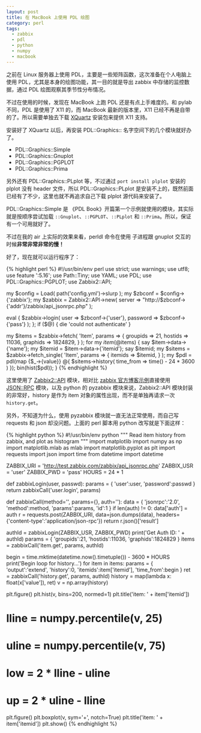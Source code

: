 ```yaml
---
layout: post
title: 在 MacBook 上使用 PDL 绘图
category: perl
tags:
  - zabbix
  - pdl
  - python
  - numpy
  - macbook
---
```


之前在 Linux 服务器上使用 PDL，主要是一些矩阵函数，这次准备在个人电脑上使用 PDL，尤其是本身的绘图功能，其一目的就是导出 zabbix 中存储的监控数据，通过 PDL 绘图观察其季节性分布情况。

不过在使用的时候，发现在 MacBook 上跑 PDL 还是有点上手难度的。和 pylab 不同，PDL 是使用了 X11 的，而 MacBook 最新的版本里，X11 已经不再是自带的了。所以需要单独去下载 [XQuartz](https://www.macupdate.com/app/mac/26593/xquartz) 安装包来提供 X11 支持。

安装好了 XQuartz 以后，再安装 PDL::Graphics:: 名字空间下的几个模块就好办了。

* PDL::Graphics::Simple
* PDL::Graphics::Gnuplot
* PDL::Graphics::PGPLOT
* PDL::Graphics::Prima

另外还有 PDL::Graphics::PLplot 等，不过通过 `port install plplot` 安装的 plplot 没有 header 文件，所以 PDL::Graphics::PLplot 是安装不上的，既然前面已经有了不少，这里也就不再追求自己下载 plplot 源代码来安装了。

PDL::Graphics::Simple 是 《PDL Book》开篇第一个示例就使用的模块，其实际就是按顺序尝试加载 `::Gnuplot`、`::PGPLOT`、`::PLplot` 和 `::Prima`。所以，保证有一个可用就好了。

不过在我的 air 上实际的效果来看，perldl 命令在使用 子进程跟 gnuplot 交互的时候**非常非常非常的慢！**

好了，现在就可以运行程序了：

{% highlight perl %}
#!/usr/bin/env perl
use strict;
use warnings;
use utf8;
use feature ':5.16';
use Path::Tiny;
use YAML;
use PDL;
use PDL::Graphics::PGPLOT;
use Zabbix2::API;

my $config = Load( path('config.yml')->slurp );
my $zbconf = $config->{'zabbix'};
my $zabbix =
  Zabbix2::API->new(
    server => "http://$zbconf->{'addr'}/zabbix/api_jsonrpc.php" );

eval {
    $zabbix->login(
        user     => $zbconf->{'user'},
        password => $zbconf->{'pass'}
    );
};
if ($@) { die 'could not authenticate' }

my $items = $zabbix->fetch(
    'Item',
    params => {
        groupids => 21,
        hostids  => 11036,
        graphids => 1824829,
    }
);
for my $item (@$items) {
    say $item->data->{'name'};
    my $itemid = $item->data->{'itemid'};
    say $itemid;
    my $sitems = $zabbix->fetch_single(
        'Item',
        params => {
            itemids => $itemid,
        }
    );
    my $pdl = pdl(map {$_->{value}} @{ $sitems->history( time_from => time() - 24 * 3600 ) });
    bin(hist($pdl));
}
{% endhighlight %}

这里使用了 [Zabbix2::API](https://metacpan.org/pod/Zabbix2::API) 模块，相对比 [zabbix 官方博客示例](http://blog.zabbix.com/getting-started-with-zabbix-api/1381/)直接使用 [JSON::RPC](https://metacpan.org/pod/JSON::RPC) 模块，以及 python 的 pyzabbix 模块来说，Zabbix2::API 模块封装的非常好，history 是作为 item 对象的属性出现，而不是单独再请求一次 `history.get`。

另外，不知道为什么，使用 pyzabbix 模块就一直无法正常使用，而自己写 requests 和 json 却没问题。上面的 perl 脚本用 python 改写就是下面这样：

{% highlight python %}
#!/usr/bin/env python
"""
Read item history from zabbix, and plot as histogram
"""
import matplotlib
import numpy as np
import matplotlib.mlab as mlab
import matplotlib.pyplot as plt
import requests
import json
import time
from datetime import datetime

ZABBIX_URI = 'http://test.zabbix.com/zabbix/api_jsonrpc.php'
ZABBIX_USR = 'user'
ZABBIX_PWD = 'pass'
HOURS = 24 * 1

def zabbixLogin(user, passwd):
  params = {
    'user':user,
    'password':passwd
  }
  return zabbixCall('user.login', params)

def zabbixCall(method='', params={}, auth=''):
  data = {
    'jsonrpc':'2.0',
    'method':method,
    'params':params,
    'id':1
  }
  if len(auth) != 0:
    data['auth'] = auth
  r = requests.post(ZABBIX_URI, data=json.dumps(data), headers={'content-type':'application/json-rpc'})
  return r.json()['result']

authId = zabbixLogin(ZABBIX_USR, ZABBIX_PWD)
print('Get Auth ID: ' + authId)
params = {
  'groupids':21,
  'hostids':11036,
  'graphids':1824829
}
items = zabbixCall('item.get', params, authId)

begin = time.mktime(datetime.now().timetuple()) - 3600 * HOURS
print('Begin loop for history...')
for item in items:
  params = {
    'output':'extend',
    'history':0,
    'itemids':item['itemid'],
    'time_from':begin
  }
  ret = zabbixCall('history.get', params, authId)
  history = map(lambda x: float(x['value']), ret)
  v = np.array(history)

  plt.figure()
  plt.hist(v, bins=200, normed=1)
  plt.title('item: ' + item['itemid'])

#  lline = numpy.percentile(v, 25)
#  uline = numpy.percentile(v, 75)
#  low = 2 * lline - uline
#  up = 2 * uline - lline
  plt.figure()
  plt.boxplot(v, sym='+', notch=True)
  plt.title('item: ' + item['itemid'])
  plt.show()
{% endhighlight %}

